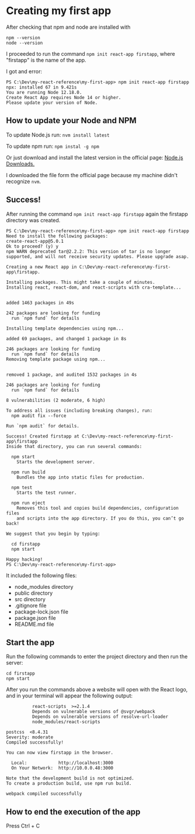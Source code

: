 # Creating my first app #

After checking that npm and node are installed with

```
npm --version
node --version
```

I proceeded to run the command `npm init react-app firstapp`, where "firstapp" is the name of the app.

I got and error:
```
PS C:\Dev\my-react-reference\my-first-app> npm init react-app firstapp
npx: installed 67 in 9.421s
You are running Node 12.18.0.
Create React App requires Node 14 or higher. 
Please update your version of Node.
```

## How to update your Node and NPM ##

To update Node.js run: `nvm install latest`

To update npm run: `npm instal -g npm`

Or just download and install the latest version in the official page: [Node.js Downloads.](https://nodejs.org/en/download/)

I downloaded the file form the official page because my machine didn't recognize `nvm`.


## Success! ##

After running the command `npm init react-app firstapp` again the firstapp directory was created.

```
PS C:\Dev\my-react-reference\my-first-app> npm init react-app firstapp
Need to install the following packages:
create-react-app@5.0.1
Ok to proceed? (y) y
npm WARN deprecated tar@2.2.2: This version of tar is no longer supported, and will not receive security updates. Please upgrade asap.

Creating a new React app in C:\Dev\my-react-reference\my-first-app\firstapp.

Installing packages. This might take a couple of minutes.
Installing react, react-dom, and react-scripts with cra-template...


added 1463 packages in 49s

242 packages are looking for funding
  run `npm fund` for details

Installing template dependencies using npm...

added 69 packages, and changed 1 package in 8s

246 packages are looking for funding
  run `npm fund` for details
Removing template package using npm...


removed 1 package, and audited 1532 packages in 4s

246 packages are looking for funding
  run `npm fund` for details

8 vulnerabilities (2 moderate, 6 high)

To address all issues (including breaking changes), run:
  npm audit fix --force

Run `npm audit` for details.

Success! Created firstapp at C:\Dev\my-react-reference\my-first-app\firstapp
Inside that directory, you can run several commands:

  npm start
    Starts the development server.

  npm run build
    Bundles the app into static files for production.

  npm test
    Starts the test runner.

  npm run eject
    Removes this tool and copies build dependencies, configuration files
    and scripts into the app directory. If you do this, you can’t go back!

We suggest that you begin by typing:

  cd firstapp
  npm start

Happy hacking!
PS C:\Dev\my-react-reference\my-first-app> 
```

It included the following files:

- node_modules directory
- public directory
- src directory
- .gitignore file
- package-lock.json file
- package.json file
- README.md file

## Start the app ##

Run the following commands to enter the project directory and then run the server:

```
cd firstapp
npm start
```
After you run the commands above a website will open with the React logo, and in your terminal will appear the following output:

```
          react-scripts  >=2.1.4
          Depends on vulnerable versions of @svgr/webpack
          Depends on vulnerable versions of resolve-url-loader
          node_modules/react-scripts

postcss  <8.4.31
Severity: moderate
Compiled successfully!

You can now view firstapp in the browser.        

  Local:            http://localhost:3000        
  On Your Network:  http://10.0.0.48:3000        

Note that the development build is not optimized.
To create a production build, use npm run build. 

webpack compiled successfully
```

## How to end the execution of the app ##

Press Ctrl + C

